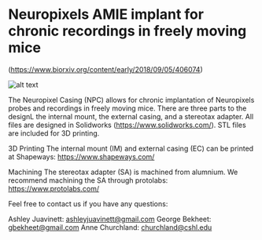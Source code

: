 # Neuropixels AMIE implant for chronic recordings in freely moving mice
(https://www.biorxiv.org/content/early/2018/09/05/406074)

![alt text](https://github.com/churchlandlab/ChronicNeuropixels/blob/master/Figure%201%20Probe%20Schematic-01.png)

The Neuropixel Casing (NPC) allows for chronic implantation of Neuropixels probes and recordings in freely moving mice.
There are three parts to the designL the internal mount, the external casing, and a stereotax adapter. All files are designed
in Solidworks (https://www.solidworks.com/). STL files are included for 3D printing. 

3D Printing
The internal mount (IM) and external casing (EC) can be printed at Shapeways: https://www.shapeways.com/

Machining
The stereotax adapter (SA) is machined from alumnium. We recommend machining the SA through protolabs: https://www.protolabs.com/


Feel free to contact us if you have any questions:

Ashley Juavinett: ashleyjuavinett@gmail.com
George Bekheet: gbekheet@gmail.com
Anne Churchland: churchland@cshl.edu
